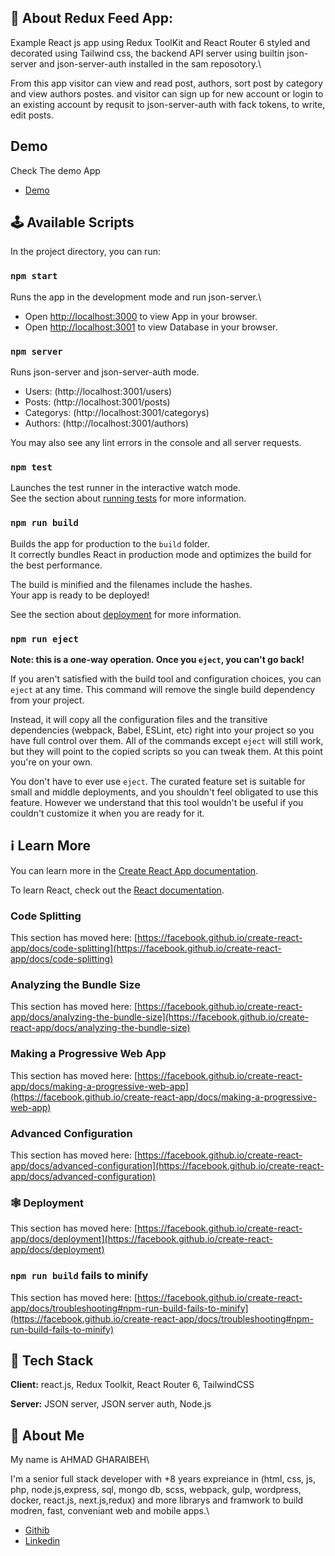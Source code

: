 ## 🚀 About Redux Feed App:

Example React js app using Redux ToolKit and React Router 6 styled and decorated using Tailwind css, the backend API server using builtin json-server and json-server-auth installed in the sam reposotory.\

From this app visitor can view and read post, authors, sort post by category and view authors postes. and visitor can sign up for new account or login to an existing account by requsit to json-server-auth with fack tokens, to write, edit  posts.

## Demo

Check The demo App
- [Demo](https://ahmadfox.github.io/redux-feed-app)

## 🕹️ Available Scripts

In the project directory, you can run:

### `npm start`

Runs the app in the development mode and run json-server.\
- Open [http://localhost:3000](http://localhost:3000) to view App in your browser.
- Open [http://localhost:3001](http://localhost:3001) to view Database in your browser.


### `npm server`

Runs json-server and json-server-auth mode.
- Users: (http://localhost:3001/users)
- Posts: (http://localhost:3001/posts)
- Categorys: (http://localhost:3001/categorys)
- Authors: (http://localhost:3001/authors)

You may also see any lint errors in the console and all server requests.

### `npm test`

Launches the test runner in the interactive watch mode.\
See the section about [running tests](https://facebook.github.io/create-react-app/docs/running-tests) for more information.

### `npm run build`

Builds the app for production to the `build` folder.\
It correctly bundles React in production mode and optimizes the build for the best performance.

The build is minified and the filenames include the hashes.\
Your app is ready to be deployed!

See the section about [deployment](https://facebook.github.io/create-react-app/docs/deployment) for more information.

### `npm run eject`

**Note: this is a one-way operation. Once you `eject`, you can't go back!**

If you aren't satisfied with the build tool and configuration choices, you can `eject` at any time. This command will remove the single build dependency from your project.

Instead, it will copy all the configuration files and the transitive dependencies (webpack, Babel, ESLint, etc) right into your project so you have full control over them. All of the commands except `eject` will still work, but they will point to the copied scripts so you can tweak them. At this point you're on your own.

You don't have to ever use `eject`. The curated feature set is suitable for small and middle deployments, and you shouldn't feel obligated to use this feature. However we understand that this tool wouldn't be useful if you couldn't customize it when you are ready for it.

## ℹ️ Learn More

You can learn more in the [Create React App documentation](https://facebook.github.io/create-react-app/docs/getting-started).

To learn React, check out the [React documentation](https://reactjs.org/).

### Code Splitting

This section has moved here: [https://facebook.github.io/create-react-app/docs/code-splitting](https://facebook.github.io/create-react-app/docs/code-splitting)

### Analyzing the Bundle Size

This section has moved here: [https://facebook.github.io/create-react-app/docs/analyzing-the-bundle-size](https://facebook.github.io/create-react-app/docs/analyzing-the-bundle-size)

### Making a Progressive Web App

This section has moved here: [https://facebook.github.io/create-react-app/docs/making-a-progressive-web-app](https://facebook.github.io/create-react-app/docs/making-a-progressive-web-app)

### Advanced Configuration

This section has moved here: [https://facebook.github.io/create-react-app/docs/advanced-configuration](https://facebook.github.io/create-react-app/docs/advanced-configuration)

### 🕸 Deployment

This section has moved here: [https://facebook.github.io/create-react-app/docs/deployment](https://facebook.github.io/create-react-app/docs/deployment)

### `npm run build` fails to minify

This section has moved here: [https://facebook.github.io/create-react-app/docs/troubleshooting#npm-run-build-fails-to-minify](https://facebook.github.io/create-react-app/docs/troubleshooting#npm-run-build-fails-to-minify)


## 🤖 Tech Stack

**Client:** react.js, Redux Toolkit, React Router 6, TailwindCSS

**Server:** JSON server, JSON server auth, Node.js

## 🥷 About Me
My name is AHMAD GHARAIBEH\

I'm a senior full stack developer with +8 years expreiance in (html, css, js, php, node.js,express, sql, mongo db, scss, webpack, gulp, wordpress, docker, react.js, next.js,redux) and more librarys and framwork to build modren, fast, conveniant web and mobile apps.\

- [Githib](https://github.com/AhmadFox)
- [Linkedin](https://www.linkedin.com/in/dev-ahmad-gharaibeh)

